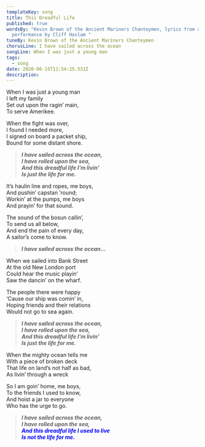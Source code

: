 ```yaml
---
templateKey: song
title: This Dreadful Life
published: true
wordsBy: "Kevin Brown of the Ancient Mariners Chanteymen, lyrics from a
  performance by Cliff Haslam "
tuneBy: Kevin Brown of the Ancient Mariners Chanteymen
chorusLine: I have sailed across the ocean
songLine: When I was just a young man
tags:
  - song
date: 2020-06-15T11:54:25.531Z
description: 
---
```

When I was just a young man\
I left my family\
Set out upon the ragin’ main,\
To serve Amerikee.

When the fight was over,\
I found I needed more,\
I signed on board a packet ship,\
Bound for some distant shore.

>***I have sailed across the ocean,\
I have rolled upon the sea,\
And this dreadful life I’m livin’\
Is just the life for me.***

It’s haulin line and ropes, me boys,\
And pushin’ capstan ’round;\
Workin’ at the pumps, me boys\
And prayin’ for that sound.

The sound of the bosun callin’,\
To send us all below,\
And end the pain of every day,\
A sailor’s come to know.

>***I have sailed across the ocean...***

When we sailed into Bank Street\
At the old New London port\
Could hear the music playin’\
Saw the dancin’ on the wharf.

The people there were happy\
‘Cause our ship was comin’ in,\
Hoping friends and their relations\
Would not go to sea again.

>***I have sailed across the ocean,\
I have rolled upon the sea,\
And this dreadful life I’m livin’\
Is just the life for me.***

When the mighty ocean tells me\
With a piece of broken deck\
That life on land’s not half as bad,\
As livin’ through a wreck

So I am goin’ home, me boys,\
To the friends I used to know,\
And hoist a jar to everyone\
Who has the urge to go.

>***I have sailed across the ocean,\
I have rolled upon the sea,\
<span style="color:blue">And this dreadful life I used to live\
Is not the life for me.</span>***
